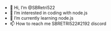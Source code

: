 - 👋 Hi, I’m @SBRetri522
- 👀 I’m interested in coding with node.js
- 🌱 I’m currently learning node.js
- 📫 How to reach me SBRETRI522#2192 discord

<!---
SBRetri522/SBRetri522 is a ✨ special ✨ repository because its `README.md` (this file) appears on your GitHub profile.
You can click the Preview link to take a look at your changes.
--->
